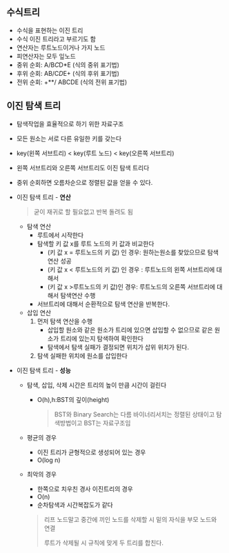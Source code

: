 ## 수식트리

* 수식을 표현하는 이진 트리
* 수식 이진 트리라고 부르기도 함
* 연산자는 루트노드이거나 가지 노드
* 피연산자는 모두 잎노드
* 중위 순회: A/B*C*D*E (식의 중위 표기법)
* 후위 순회: AB/C*D*E+ (식의 후위 표기법)
* 전위 순회: +**/ ABCDE (식의 전위 표기법)





## 이진 탐색 트리

* 탐색작업을 효율적으로 하기 위한 자료구조

* 모든 원소는 서로 다른 유일한 키를 갖는다

* key(왼쪽 서브트리) < key(루트 노드) < key(오른쪽 서브트리)

* 왼쪽 서브트리와 오른쪽 서브트리도 이진 탐색 트리다

* 중위 순회하면 오름차순으로 정렬된 값을 얻을 수 있다. 

* 이진 탐색 트리 - **연산**

  > 굳이 재귀로 할 필요없고 반복 돌려도 됨 

  * 탐색 연산
    * 루트에서 시작한다
    * 탐색할 키 값 x를 루트 노드의 키 값과 비교한다
      * (키 값 x = 루트노드의 키 값) 인 경우: 원하는원소를 찾았으므로 탐색연산 성공
      * (키 값 x < 루트노드의 키 값) 인 경우 : 루트노드의 왼쪽 서브트리에 대해서
      * (키 값 x >루트노드의 키 값)인 경우: 루트노드의 오른쪽 서브트리에 대해서 탐색연산 수행
    * 서브트리에 대해서 순환적으로 탐색 연산을 반복한다.
  * 삽입 연산
    1. 먼저 탐색 연산을 수행
       - 삽입할 원소와 같은 원소가 트리에 있으면 삽입할 수 없으므로 같은 원소가 트리에 있는지 탐색하여 확인한다
       - 탐색에서 탐색 실패가 결정되면 위치가 삽위 위치가 된다.
    2. 탐색 실패한 위치에 원소를 삽입한다

* 이진 탐색 트리 - **성능**

  * 탐색, 삽입, 삭제 시간은 트리의 높이 만큼 시간이 걸린다

    * O(h),h:BST의 깊이(height)

      >BST와 Binary Search는 다름 바이너리서치는 정렬된 상태이고 탐색방법이고 BST는 자료구조임

  * 평균의 경우

    * 이진 트리가 균형적으로 생성되어 있는 경우
    * O(log n)

  * 최악의 경우
  
    * 한쪽으로 치우친 경사 이진트리의 경우
    * O(n)
    * 순차탐색과 시간복잡도가 같다
  
    > 리프 노드말고 중간에 끼인 노드를 삭제할 시 밑의 자식을 부모 노드와 연결
    >
    > 루트가 삭제될 시 규칙에 맞게 두 트리를 합친다.

